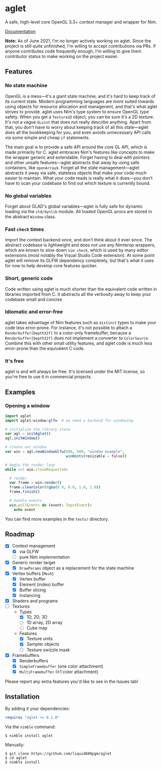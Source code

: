# aglet

A safe, high-level core OpenGL 3.3+ context manager and wrapper for Nim.

[Documentation](https://liquidev.github.io/aglet/)

**Note:** As of June 2021, I'm no longer actively working on aglet.
Since the project is still quite unfinished, I'm willing to accept contributions
via PRs. If anyone contributes code frequently enough, I'm willing to give them
contributor status to make working on the project easier.

## Features

### No state machine

OpenGL is a mess—it's a giant state machine, and it's hard to keep track of its
current state. Modern programming languages are more suited towards using
objects for resource allocation and managenent, and that's what aglet strives to
provide.
aglet uses Nim's type system to ensure OpenGL type safety. When you get a
`Texture2D` object, you can be sure it's a 2D texture. It's not a vague
`GLuint` that does not really describe anything.
Apart from that, you don't have to worry about keeping track of all this
state—aglet does all the bookkeeping for you, and even avoids unnecessary API
calls via some simple and cheap `if` statements.

The main goal is to provide a safe API around the core GL API, which is made
primarily for C. aglet embraces Nim's features like concepts to make the wrapper
generic and extendable. Forget having to deal with pointers and other unsafe
features—aglet abstracts that away by using safe containers, like `openArray`s.
Forget all the state management—aglet abstracts it away via safe, stateless
objects that make your code much easier to maintain. What your code reads is
really what it does—you don't have to scan your codebase to find out which
texture is currently bound.

### No global variables

Forget about GLAD's global variables—aglet is fully safe for dynamic loading via
the `std/dynlib` module. All loaded OpenGL procs are stored in the abstract
`Window` class.

### Fast `check` times

Import the context backend once, and don't think about it ever since. The
abstract codebase is lightweight and does not use any Nimterop wrappers, which
are known to slow down `nim check`, which is used by many editor extensions
(most notably the Visual Studio Code extension).
At some point aglet will remove its GLFW dependency completely, but that's what
it uses for now to help develop core features quicker.

### Short, generic code

Code written using aglet is much shorter than the equivalent code written in
libraries imported from C. It abstracts all the verbosity away to keep your
codebase small and concise.

### Idiomatic and error-free

aglet takes advantage of Nim features such as `distinct` types to make your code
less error-prone. For instance, it's not possible to attach a
`Renderbuffer[Depth32f]` to a color-only framebuffer, because a
`Renderbuffer[Depth32f]` does not implement a converter to `ColorSource`.
Combine this with other small utility features, and aglet code is much less
error-prone than the equivalent C code.

### It's free

aglet is and will always be free. It's licensed under the MIT license, so you're
free to use it in commercial projects.

## Examples

### Opening a window

```nim
import aglet
import aglet/window/glfw  # we need a backend for windowing

# initialize the library state
var agl = initAglet()
agl.initWindow()

# create our window
var win = agl.newWindowGlfw(800, 600, "window example",
                            winHints(resizable = false))

# begin the render loop
while not win.closeRequested:

  # render
  var frame = win.render()
  frame.clearColor(rgba(0.0, 0.0, 1.0, 1.0))
  frame.finish()

  # handle events
  win.pollEvents do (event: InputEvent):
    echo event
```

You can find more examples in the `tests/` directory.

## Roadmap

- [x] Context management
  - [x] via GLFW
  - [ ] pure Nim implementation
- [x] Generic render target
  - [x] `DrawParams` object as a replacement for the state machine
- [x] Vertex buffers (`Mesh`)
  - [x] Vertex buffer
  - [x] Element (index) buffer
  - [x] Buffer slicing
  - [x] Instancing
- [x] Shaders and programs
- [ ] Textures
  - Types
    - [x] 1D, 2D, 3D
    - [ ] 1D array, 2D array
    - [ ] Cube map
  - Features
    - [x] Texture units
    - [x] Sampler objects
    - [ ] Texture swizzle mask
- [x] Framebuffers
  - [x] Renderbuffers
  - [x] `SimpleFramebuffer` (one color attachment)
  - [x] `MultiFramebuffer` (≥1 color attachment)

Please report any extra features you'd like to see in the Issues tab!

## Installation

By adding it your dependencies:
```nim
requires "aglet >= 0.1.0"
```

Via the `nimble` command:
```
$ nimble install aglet
```

Manually:
```
$ git clone https://github.com/liquid600pgm/aglet
$ cd aglet
$ nimble install
```
